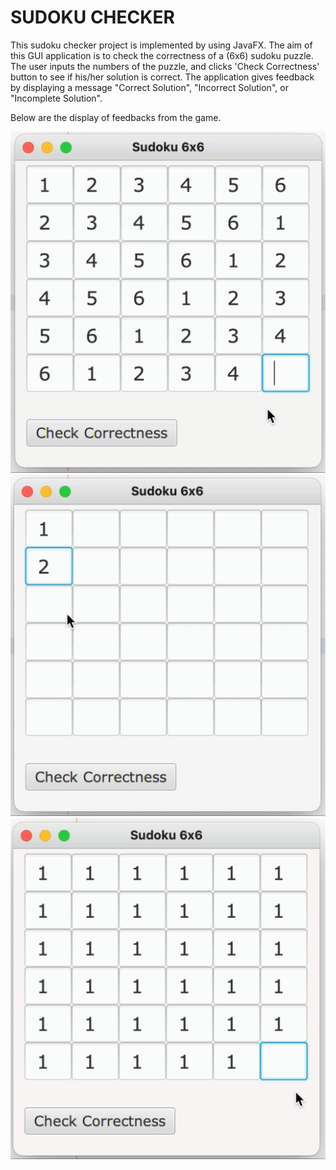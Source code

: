# SUDOKU CHECKER

This sudoku checker project is implemented by using JavaFX. The aim of this GUI application is to check the correctness of a (6x6) sudoku puzzle. The user inputs the numbers of the puzzle, and clicks 'Check Correctness' button to see if his/her solution is correct. The application gives feedback by displaying a message "Correct Solution", "Incorrect Solution", or "Incomplete Solution".

Below are the display of feedbacks from the game.

![Correct Solution](/readme_images/correct.gif)
![Incomplete Solution](/readme_images/incomplete.gif)
![Incorrect Solution](/readme_images/incorrect.gif)
